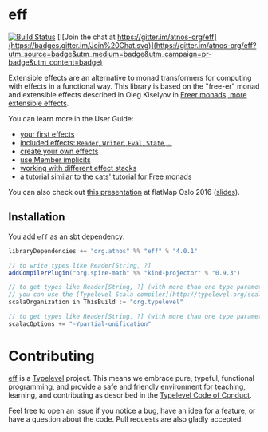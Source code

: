 # eff

[![Build Status](https://travis-ci.org/atnos-org/eff.png?branch=master)](https://travis-ci.org/atnos-org/eff)
[![Join the chat at https://gitter.im/atnos-org/eff](https://badges.gitter.im/Join%20Chat.svg)](https://gitter.im/atnos-org/eff?utm_source=badge&utm_medium=badge&utm_campaign=pr-badge&utm_content=badge)

Extensible effects are an alternative to monad transformers for computing with effects in a functional way.
This library is based on the "free-er" monad and extensible effects described in
Oleg Kiselyov in [Freer monads, more extensible effects](http://okmij.org/ftp/Haskell/extensible/more.pdf).

You can learn more in the User Guide:

 - [your first effects](http://atnos-org.github.io/eff/org.atnos.site.Introduction.html)
 - [included effects: `Reader`, `Writer`, `Eval`, `State`,...](http://atnos-org.github.io/eff/org.atnos.site.OutOfTheBox.html)
 - [create your own effects](http://atnos-org.github.io/eff/org.atnos.site.CreateEffects.html)
 - [use Member implicits](http://atnos-org.github.io/eff/org.atnos.site.MemberImplicits.html)
 - [working with different effect stacks](http://atnos-org.github.io/eff/org.atnos.site.TransformStack.html)
 - [a tutorial similar to the cats' tutorial for Free monads](http://atnos-org.github.io/eff/org.atnos.site.Tutorial.html)

You can also check out [this presentation](http://bit.ly/eff_flatmap_2016) at flatMap Oslo 2016 ([slides](http://www.slideshare.net/etorreborre/the-eff-monad-one-monad-to-rule-them-all)).

## Installation

You add `eff` as an sbt dependency:
```scala
libraryDependencies += "org.atnos" %% "eff" % "4.0.1"

// to write types like Reader[String, ?]
addCompilerPlugin("org.spire-math" %% "kind-projector" % "0.9.3")

// to get types like Reader[String, ?] (with more than one type parameter) correctly inferred for scala 2.11 < 2.11.9
// you can use the [Typelevel Scala compiler](http://typelevel.org/scala)
scalaOrganization in ThisBuild := "org.typelevel"

// to get types like Reader[String, ?] (with more than one type parameter) correctly inferred for scala 2.12.x
scalacOptions += "-Ypartial-unification"

```

# Contributing

[eff](https://github.com/atnos-org/eff/) is a [Typelevel](http://typelevel.org) project. This means we embrace pure, typeful, functional programming,
and provide a safe and friendly environment for teaching, learning, and contributing as described in the [Typelevel Code of Conduct](http://typelevel.org/conduct.html).

Feel free to open an issue if you notice a bug, have an idea for a feature, or have a question about the code. Pull requests are also gladly accepted.
